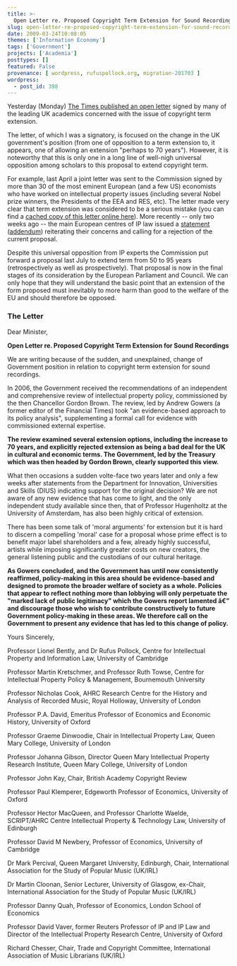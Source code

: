 ```yaml
---
title: >-
  Open Letter re. Proposed Copyright Term Extension for Sound Recordings
slug: open-letter-re-proposed-copyright-term-extension-for-sound-recordings
date: 2009-03-24T10:08:05
themes: ['Information Economy']
tags: ['Government']
projects: ['Academia']
posttypes: []
featured: False
provenance: [ wordpress, rufuspollock.org, migration-201703 ]
wordpress:
  - post_id: 398
---
```


Yesterday (Monday) [The Times published an open letter](http://www.timesonline.co.uk/tol/comment/letters/article5955450.ece) signed by many of the leading UK academics concerned with the issue of copyright term extension.

The letter, of which I was a signatory, is focused on the change in the UK government's position (from one of opposition to a term extension to, it appears, one of allowing an extension "perhaps to 70 years"). However, it is noteworthy that this is only one in a long line of well-nigh universal opposition among scholars to this proposal to extend copyright term.

For example, last April a joint letter was sent to the Commission signed by more than 30 of the most eminent European (and a few US) economists who have worked on intellectual property issues (including several Nobel prize winners, the Presidents of the EEA and RES, etc). The letter made very clear that term extension was considered to be a serious mistake (you can find a [cached copy of this letter online here](http://www.cippm.org.uk/pdfs/A%20Joint%20Letter%20Regarding%20Term%20Extension%20for%20Phonograms.pdf)). More recently -- only two weeks ago -- the main European centres of IP law issued a [statement](http://www.cipil.law.cam.ac.uk/File/PressReleaseCopyrightExtension.pdf) ([addendum](http://www.cipil.law.cam.ac.uk/File/Studies+Signatories.pdf)) reiterating their concerns and calling for a rejection of the current proposal.

Despite this universal opposition from IP experts the Commission put forward a proposal last July to extend term from 50 to 95 years (retrospectively as well as prospectively). That proposal is now in the final stages of its consideration by the European Parliament and Council. We can only hope that they will understand the basic point that an extension of the form proposed must inevitably to more harm than good to the welfare of the EU and should therefore be opposed.

### The Letter

Dear Minister, 

**Open Letter re. Proposed Copyright Term Extension for Sound Recordings**

We are writing because of the sudden, and unexplained, change of Government position in relation to copyright term extension for sound recordings.

In 2006, the Government received the recommendations of an independent and comprehensive review of intellectual property policy, commissioned by the then Chancellor Gordon Brown. The review, led by Andrew Gowers (a former editor of the Financial Times) took "an evidence-based approach to its policy analysis", supplementing a formal call for evidence with commissioned external expertise.

**The review examined several extension options, including the increase to 70 years, and explicitly rejected extension as being a bad deal for the UK in cultural and economic terms. The Government, led by the Treasury which was then headed by Gordon Brown, clearly supported this view.**

What then occasions a sudden volte-face two years later and only a few weeks after statements from the Department for Innovation, Universities and Skills (DIUS) indicating support for the original decision? We are not aware of any new evidence that has come to light, and the only independent study available since then, that of Professor Hugenholtz at the University of Amsterdam, has also been highly critical of extension.

There has been some talk of 'moral arguments' for extension but it is hard to discern a compelling 'moral' case for a proposal whose prime effect is to benefit major label shareholders and a few, already highly successful, artists while imposing significantly greater costs on new creators, the general listening public and the custodians of our cultural heritage.

**As Gowers concluded, and the Government has until now consistently reaffirmed, policy-making in this area should be evidence-based and designed to promote the broader welfare of society as a whole. Policies that appear to reflect nothing more than lobbying will only perpetuate the "marked lack of public legitimacy" which the Gowers report lamented â€” and discourage those who wish to contribute constructively to future Government policy-making in these areas. We therefore call on the Government to present any evidence that has led to this change of policy.**


Yours Sincerely,

Professor Lionel Bently, and Dr Rufus Pollock, Centre for Intellectual Property and Information Law, University of Cambridge

Professor Martin Kretschmer, and Professor Ruth Towse, Centre for Intellectual Property Policy & Management, Bournemouth University

Professor Nicholas Cook, AHRC Research Centre for the History and Analysis of Recorded Music, Royal Holloway, University of London

Professor P.A. David, Emeritus Professor of Economics and Economic History, University of Oxford

Professor Graeme Dinwoodie, Chair in Intellectual Property Law, Queen Mary College, University of London

Professor Johanna Gibson, Director Queen Mary Intellectual Property Research Institute, Queen Mary College, University of London

Professor John Kay, Chair, British Academy Copyright Review

Professor Paul Klemperer, Edgeworth Professor of Economics, University of Oxford

Professor Hector MacQueen, and Professor Charlotte Waelde, SCRIPT/AHRC Centre Intellectual Property & Technology Law, University of Edinburgh

Professor David M Newbery, Professor of Economics, University of Cambridge

Dr Mark Percival, Queen Margaret University, Edinburgh, Chair, International Association for the Study of Popular Music (UK/IRL)

Dr Martin Cloonan, Senior Lecturer, University of Glasgow, ex-Chair, International Association for the Study of Popular Music (UK/IRL)

Professor Danny Quah, Professor of Economics, London School of Economics

Professor David Vaver, former Reuters Professor of IP and IP Law and Director of the Intellectual Property Research Centre, University of Oxford

Richard Chesser, Chair, Trade and Copyright Committee, International Association of Music Librarians (UK/IRL)


